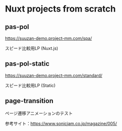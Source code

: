 # Nuxt projects from scratch

## pas-pol
https://suuzan-demo.project-mm.com/spa/

スピード比較用LP (Nuxt.js)

## pas-pol-static
https://suuzan-demo.project-mm.com/standard/

スピード比較用LP (Static)

## page-transition
ページ遷移アニメーションのテスト

参考サイト：https://www.sonicjam.co.jp/magazine/005/
